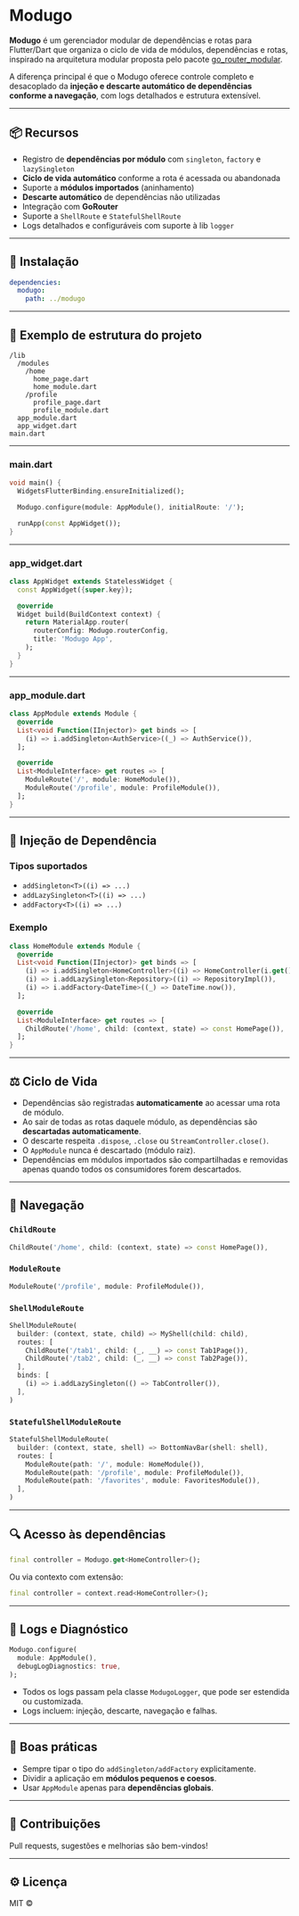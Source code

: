 # Modugo

**Modugo** é um gerenciador modular de dependências e rotas para Flutter/Dart que organiza o ciclo de vida de módulos, dependências e rotas, inspirado na arquitetura modular proposta pelo pacote [go_router_modular](https://pub.dev/packages/go_router_modular).

A diferença principal é que o Modugo oferece controle completo e desacoplado da **injeção e descarte automático de dependências conforme a navegação**, com logs detalhados e estrutura extensível.

---

## 📦 Recursos

- Registro de **dependências por módulo** com `singleton`, `factory` e `lazySingleton`
- **Ciclo de vida automático** conforme a rota é acessada ou abandonada
- Suporte a **módulos importados** (aninhamento)
- **Descarte automático** de dependências não utilizadas
- Integração com **GoRouter**
- Suporte a `ShellRoute` e `StatefulShellRoute`
- Logs detalhados e configuráveis com suporte à lib `logger`

---

## 🚀 Instalação

```yaml
dependencies:
  modugo:
    path: ../modugo
```

---

## 🔹 Exemplo de estrutura do projeto

```
/lib
  /modules
    /home
      home_page.dart
      home_module.dart
    /profile
      profile_page.dart
      profile_module.dart
  app_module.dart
  app_widget.dart
main.dart
```

---

### main.dart

```dart
void main() {
  WidgetsFlutterBinding.ensureInitialized();

  Modugo.configure(module: AppModule(), initialRoute: '/');

  runApp(const AppWidget());
}
```

---

### app_widget.dart

```dart
class AppWidget extends StatelessWidget {
  const AppWidget({super.key});

  @override
  Widget build(BuildContext context) {
    return MaterialApp.router(
      routerConfig: Modugo.routerConfig,
      title: 'Modugo App',
    );
  }
}
```

---

### app_module.dart

```dart
class AppModule extends Module {
  @override
  List<void Function(IInjector)> get binds => [
    (i) => i.addSingleton<AuthService>((_) => AuthService()),
  ];

  @override
  List<ModuleInterface> get routes => [
    ModuleRoute('/', module: HomeModule()),
    ModuleRoute('/profile', module: ProfileModule()),
  ];
}
```

---

## 💊 Injeção de Dependência

### Tipos suportados

- `addSingleton<T>((i) => ...)`
- `addLazySingleton<T>((i) => ...)`
- `addFactory<T>((i) => ...)`

### Exemplo

```dart
class HomeModule extends Module {
  @override
  List<void Function(IInjector)> get binds => [
    (i) => i.addSingleton<HomeController>((i) => HomeController(i.get())),
    (i) => i.addLazySingleton<Repository>((i) => RepositoryImpl()),
    (i) => i.addFactory<DateTime>((_) => DateTime.now()),
  ];

  @override
  List<ModuleInterface> get routes => [
    ChildRoute('/home', child: (context, state) => const HomePage()),
  ];
}
```

---

## ⚖️ Ciclo de Vida

- Dependências são registradas **automaticamente** ao acessar uma rota de módulo.
- Ao sair de todas as rotas daquele módulo, as dependências são **descartadas automaticamente**.
- O descarte respeita `.dispose`, `.close` ou `StreamController.close()`.
- O `AppModule` nunca é descartado (módulo raiz).
- Dependências em módulos importados são compartilhadas e removidas apenas quando todos os consumidores forem descartados.

---

## 🚣 Navegação

### `ChildRoute`

```dart
ChildRoute('/home', child: (context, state) => const HomePage()),
```

### `ModuleRoute`

```dart
ModuleRoute('/profile', module: ProfileModule()),
```

### `ShellModuleRoute`

```dart
ShellModuleRoute(
  builder: (context, state, child) => MyShell(child: child),
  routes: [
    ChildRoute('/tab1', child: (_, __) => const Tab1Page()),
    ChildRoute('/tab2', child: (_, __) => const Tab2Page()),
  ],
  binds: [
    (i) => i.addLazySingleton(() => TabController()),
  ],
)
```

### `StatefulShellModuleRoute`

```dart
StatefulShellModuleRoute(
  builder: (context, state, shell) => BottomNavBar(shell: shell),
  routes: [
    ModuleRoute(path: '/', module: HomeModule()),
    ModuleRoute(path: '/profile', module: ProfileModule()),
    ModuleRoute(path: '/favorites', module: FavoritesModule()),
  ],
)
```

---

## 🔍 Acesso às dependências

```dart
final controller = Modugo.get<HomeController>();
```

Ou via contexto com extensão:

```dart
final controller = context.read<HomeController>();
```

---

## 🧰 Logs e Diagnóstico

```dart
Modugo.configure(
  module: AppModule(),
  debugLogDiagnostics: true,
);
```

- Todos os logs passam pela classe `ModugoLogger`, que pode ser estendida ou customizada.
- Logs incluem: injeção, descarte, navegação e falhas.

---

## 🧼 Boas práticas

- Sempre tipar o tipo do `addSingleton/addFactory` explicitamente.
- Dividir a aplicação em **módulos pequenos e coesos**.
- Usar `AppModule` apenas para **dependências globais**.

---

## 🤝 Contribuições

Pull requests, sugestões e melhorias são bem-vindos!

---

## ⚙️ Licença

MIT ©
